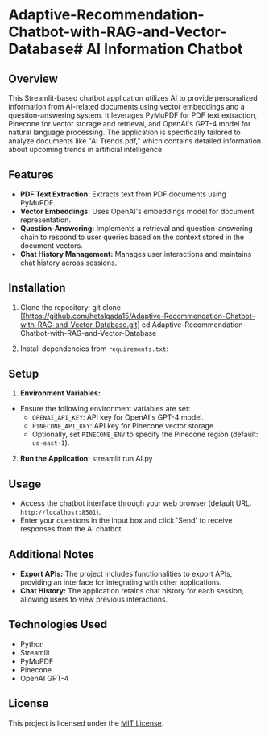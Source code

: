 # Adaptive-Recommendation-Chatbot-with-RAG-and-Vector-Database# AI Information Chatbot

## Overview
This Streamlit-based chatbot application utilizes AI to provide personalized information from AI-related documents using vector embeddings and a question-answering system. It leverages PyMuPDF for PDF text extraction, Pinecone for vector storage and retrieval, and OpenAI's GPT-4 model for natural language processing.
The application is specifically tailored to analyze documents like "AI Trends.pdf," which contains detailed information about upcoming trends in artificial intelligence.

## Features
- **PDF Text Extraction:** Extracts text from PDF documents using PyMuPDF.
- **Vector Embeddings:** Uses OpenAI's embeddings model for document representation.
- **Question-Answering:** Implements a retrieval and question-answering chain to respond to user queries based on the context stored in the document vectors.
- **Chat History Management:** Manages user interactions and maintains chat history across sessions.

## Installation
1. Clone the repository:
git clone [[https://github.com/hetalgada15/Adaptive-Recommendation-Chatbot-with-RAG-and-Vector-Database.git]
cd Adaptive-Recommendation-Chatbot-with-RAG-and-Vector-Database


2. Install dependencies from `requirements.txt`:

## Setup
1. **Environment Variables:**
- Ensure the following environment variables are set:
  - `OPENAI_API_KEY`: API key for OpenAI's GPT-4 model.
  - `PINECONE_API_KEY`: API key for Pinecone vector storage.
  - Optionally, set `PINECONE_ENV` to specify the Pinecone region (default: `us-east-1`).

2. **Run the Application:**
streamlit run AI.py


## Usage
- Access the chatbot interface through your web browser (default URL: `http://localhost:8501`).
- Enter your questions in the input box and click 'Send' to receive responses from the AI chatbot.

## Additional Notes
- **Export APIs:** The project includes functionalities to export APIs, providing an interface for integrating with other applications.
- **Chat History:** The application retains chat history for each session, allowing users to view previous interactions.

## Technologies Used
- Python
- Streamlit
- PyMuPDF
- Pinecone
- OpenAI GPT-4

## License
This project is licensed under the [MIT License](LICENSE).
